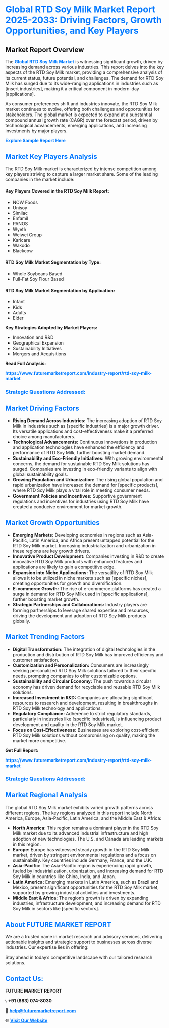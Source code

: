 <h1 style="color: #007BFF;">Global RTD Soy Milk Market Report 2025-2033: Driving Factors, Growth Opportunities, and Key Players</h1>

<section id="overview">
<h2>Market Report Overview</h2>
<p>The <a href="https://www.futuremarketreport.com/industry-report/rtd-soy-milk-market" style="color: #007BFF; text-decoration: none;"><strong>Global RTD Soy Milk Market</strong></a> is witnessing significant growth, driven by increasing demand across various industries. This report delves into the key aspects of the RTD Soy Milk market, providing a comprehensive analysis of its current status, future potential, and challenges. The demand for RTD Soy Milk has surged due to its wide-ranging applications in industries such as [insert industries], making it a critical component in modern-day [applications].</p>
<p>As consumer preferences shift and industries innovate, the RTD Soy Milk market continues to evolve, offering both challenges and opportunities for stakeholders. The global market is expected to expand at a substantial compound annual growth rate (CAGR) over the forecast period, driven by technological advancements, emerging applications, and increasing investments by major players.</p>
</section>

<section id="overview">
<p><a href="https://www.futuremarketreport.com/request-sample/reportId=93181" style="color: #007BFF; text-decoration: none;"><strong>Explore Sample Report Here</strong></a></p>
</section>

<section id="key-players">
<h2 style="color: #007BFF;">Market Key Players Analysis</h2>
<p>The RTD Soy Milk market is characterized by intense competition among key players striving to capture a larger market share. Some of the leading companies in the market include:</p>
<h4>Key Players Covered in the RTD Soy Milk Report:</h4>
<ul><li>NOW Foods</li><li>Unisoy</li><li>Similac</li><li>Enfamil</li><li>PANOS</li><li>Wyeth</li><li>Weiwei Group</li><li>Karicare</li><li>Wakodo</li><li>Blackcow</li></ul>
<h4>RTD Soy Milk Market Segmentation by Type:</h4>
<ul><li>Whole Soybeans Based</li><li>Full-Fat Soy Flour Based</li></ul>

<h4>RTD Soy Milk Market Segmentation by Application:</h4>
<ul><li>Infant</li><li>Kids</li><li>Adults</li><li>Elder</li></ul>
<p><strong>Key Strategies Adopted by Market Players:</strong></p>
<ul>
<li>Innovation and R&D</li>
<li>Geographical Expansion</li>
<li>Sustainability Initiatives</li>
<li>Mergers and Acquisitions</li>
</ul>
</section>

<section>
<p><strong>Read Full Analysis: </strong></p><a href="https://www.futuremarketreport.com/industry-report/rtd-soy-milk-market" style="color: #007BFF; text-decoration: none;"><strong>https://www.futuremarketreport.com/industry-report/rtd-soy-milk-market</strong></a>
<h3 style="color: #007BFF;">Strategic Questions Addressed:</h3>
</section>

<section id="driving-factors">
<h2 style="color: #007BFF;">Market Driving Factors</h2>
<ul>
<li><strong>Rising Demand Across Industries:</strong> The increasing adoption of RTD Soy Milk in industries such as [specific industries] is a major growth driver. Its versatile applications and cost-effectiveness make it a preferred choice among manufacturers.</li>
<li><strong>Technological Advancements:</strong> Continuous innovations in production and application technologies have enhanced the efficiency and performance of RTD Soy Milk, further boosting market demand.</li>
<li><strong>Sustainability and Eco-Friendly Initiatives:</strong> With growing environmental concerns, the demand for sustainable RTD Soy Milk solutions has surged. Companies are investing in eco-friendly variants to align with global sustainability goals.</li>
<li><strong>Growing Population and Urbanization:</strong> The rising global population and rapid urbanization have increased the demand for [specific products], where RTD Soy Milk plays a vital role in meeting consumer needs.</li>
<li><strong>Government Policies and Incentives:</strong> Supportive government regulations and incentives for industries using RTD Soy Milk have created a conducive environment for market growth.</li>
</ul>
</section>

<section id="growth-opportunities">
<h2 style="color: #007BFF;">Market Growth Opportunities</h2>
<ul>
<li><strong>Emerging Markets:</strong> Developing economies in regions such as Asia-Pacific, Latin America, and Africa present untapped potential for the RTD Soy Milk market. Increasing industrialization and urbanization in these regions are key growth drivers.</li>
<li><strong>Innovative Product Development:</strong> Companies investing in R&D to create innovative RTD Soy Milk products with enhanced features and applications are likely to gain a competitive edge.</li>
<li><strong>Expansion into Niche Applications:</strong> The versatility of RTD Soy Milk allows it to be utilized in niche markets such as [specific niches], creating opportunities for growth and diversification.</li>
<li><strong>E-commerce Growth:</strong> The rise of e-commerce platforms has created a surge in demand for RTD Soy Milk used in [specific applications], further boosting market growth.</li>
<li><strong>Strategic Partnerships and Collaborations:</strong> Industry players are forming partnerships to leverage shared expertise and resources, driving the development and adoption of RTD Soy Milk products globally.</li>
</ul>
</section>

<section id="trending-factors">
<h2 style="color: #007BFF;">Market Trending Factors</h2>
<ul>
<li><strong>Digital Transformation:</strong> The integration of digital technologies in the production and distribution of RTD Soy Milk has improved efficiency and customer satisfaction.</li>
<li><strong>Customization and Personalization:</strong> Consumers are increasingly seeking personalized RTD Soy Milk solutions tailored to their specific needs, prompting companies to offer customizable options.</li>
<li><strong>Sustainability and Circular Economy:</strong> The push towards a circular economy has driven demand for recyclable and reusable RTD Soy Milk solutions.</li>
<li><strong>Increased Investment in R&D:</strong> Companies are allocating significant resources to research and development, resulting in breakthroughs in RTD Soy Milk technology and applications.</li>
<li><strong>Regulatory Compliance:</strong> Adherence to strict regulatory standards, particularly in industries like [specific industries], is influencing product development and quality in the RTD Soy Milk market.</li>
<li><strong>Focus on Cost-Effectiveness:</strong> Businesses are exploring cost-efficient RTD Soy Milk solutions without compromising on quality, making the market more competitive.</li>
</ul>
</section>

<section>
<p><strong>Get Full Report: </strong></p><a href="https://www.futuremarketreport.com/industry-report/rtd-soy-milk-market" style="color: #007BFF; text-decoration: none;"><strong>https://www.futuremarketreport.com/industry-report/rtd-soy-milk-market</strong></a>
<h3 style="color: #007BFF;">Strategic Questions Addressed:</h3>
</section>


<section id="regional-analysis">
<h2 style="color: #007BFF;">Market Regional Analysis</h2>
<p>The global RTD Soy Milk market exhibits varied growth patterns across different regions. The key regions analyzed in this report include North America, Europe, Asia-Pacific, Latin America, and the Middle East & Africa:</p>
<ul>
<li><strong>North America:</strong> This region remains a dominant player in the RTD Soy Milk market due to its advanced industrial infrastructure and high adoption of new technologies. The U.S. and Canada are leading markets in this region.</li>
<li><strong>Europe:</strong> Europe has witnessed steady growth in the RTD Soy Milk market, driven by stringent environmental regulations and a focus on sustainability. Key countries include Germany, France, and the U.K.</li>
<li><strong>Asia-Pacific:</strong> The Asia-Pacific region is experiencing rapid growth, fueled by industrialization, urbanization, and increasing demand for RTD Soy Milk in countries like China, India, and Japan.</li>
<li><strong>Latin America:</strong> Emerging markets in Latin America, such as Brazil and Mexico, present significant opportunities for the RTD Soy Milk market, supported by growing industrial activities and investments.</li>
<li><strong>Middle East & Africa:</strong> The region’s growth is driven by expanding industries, infrastructure development, and increasing demand for RTD Soy Milk in sectors like [specific sectors].</li>
</ul>
</section>

<footer>
<h2 style="color: #007BFF;">About FUTURE MARKET REPORT</h2>
<p>We are a trusted name in market research and advisory services, delivering actionable insights and strategic support to businesses across diverse industries. Our expertise lies in offering:</p>

<p>Stay ahead in today’s competitive landscape with our tailored research solutions.</p>

<h2 style="color: #007BFF;">Contact Us:</h2>
<p><strong>FUTURE MARKET REPORT</strong></p>
<p>📞 <strong>+91 (883) 074-8030</strong></p>
<p>📧 <strong><a href="mailto:help@futuremarketreport.com" style="color: #007BFF;">help@futuremarketreport.com</a></strong></p>
<p>🌐 <strong><a href="https://www.futuremarketreport.com/" style="color: #007BFF;">Visit Our Website</a></strong></p>
</footer>
